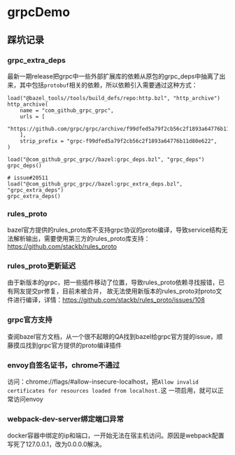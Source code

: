 # grpcDemo
## 踩坑记录

### grpc_extra_deps
最新一期release把grpc中一些外部扩展库的依赖从原包的grpc_deps中抽离了出来，其中包括`protobuf`相关的依赖，所以依赖引入需要通过这种方式：
```
load("@bazel_tools//tools/build_defs/repo:http.bzl", "http_archive")
http_archive(
    name = "com_github_grpc_grpc",
    urls = [
        "https://github.com/grpc/grpc/archive/f99dfed5a79f2cb56c2f1893a64776b11d80e622.tar.gz",
    ],
    strip_prefix = "grpc-f99dfed5a79f2cb56c2f1893a64776b11d80e622",
)

load("@com_github_grpc_grpc//bazel:grpc_deps.bzl", "grpc_deps")
grpc_deps()

# issue#20511
load("@com_github_grpc_grpc//bazel:grpc_extra_deps.bzl", "grpc_extra_deps")
grpc_extra_deps()
```

### rules_proto
bazel官方提供的rules_proto库不支持grpc协议的proto编译，导致service结构无法解析输出，需要使用第三方的rules_proto库支持：
https://github.com/stackb/rules_proto

### rules_proto更新延迟
由于新版本的grpc，把一些插件移动了位置，导致rules_proto依赖寻找报错，已有网友提交pr修复，目前未被合并，
故无法使用新版本的rules_proto对proto文件进行编译，详情：https://github.com/stackb/rules_proto/issues/108

### grpc官方支持
查阅bazel官方文档，从一个很不起眼的QA找到bazel给grpc官方提的issue，顺藤摸瓜找到grpc官方提供的proto编译插件

### envoy自签名证书，chrome不通过
访问：chrome://flags/#allow-insecure-localhost，把`Allow invalid certificates for resources loaded from localhost.`这
一项启用，就可以正常访问envoy

### webpack-dev-server绑定端口异常
docker容器中绑定的ip和端口，一开始无法在宿主机访问。原因是webpack配置写死了127.0.0.1，改为0.0.0.0解决。